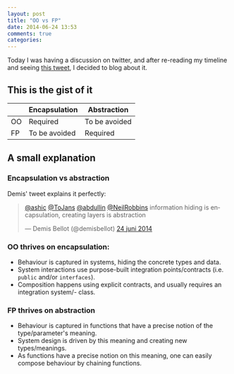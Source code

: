 ```yaml
---
layout: post
title: "OO vs FP"
date: 2014-06-24 13:53
comments: true
categories: 
---
```

Today I was having a discussion on twitter, and after re-reading my timeline and seeing [this tweet](https://twitter.com/demisbellot/status/481388035050070016), I decided to blog about it.

## This is the gist of it

<table>
 <thead>
  <tr>
  <th></th>
  <th>Encapsulation</th>
  <th>Abstraction</th>
 </thead>
 <tr>
  <td>OO</td>
  <td>Required</td>
  <td>To be avoided</td>
 </tr>
 <tr>
  <td>FP</td>
  <td>To be avoided</td>
  <td>Required</td>
 </tr>
</table>

## A small explanation

### Encapsulation vs abstraction

Demis' tweet explains it perfectly:

<blockquote class="twitter-tweet" data-conversation="none" lang="nl"><p><a href="https://twitter.com/ashic">@ashic</a> <a href="https://twitter.com/ToJans">@ToJans</a> <a href="https://twitter.com/abdullin">@abdullin</a> <a href="https://twitter.com/NeilRobbins">@NeilRobbins</a> information hiding is encapsulation, creating layers is abstraction</p>&mdash; Demis Bellot (@demisbellot) <a href="https://twitter.com/demisbellot/statuses/481388035050070016">24 juni 2014</a></blockquote>
<script async src="//platform.twitter.com/widgets.js" charset="utf-8"></script>

### OO thrives on encapsulation: 

 - Behaviour is captured in systems, hiding the concrete types and data.
 - System interactions use purpose-built integration points/contracts (i.e. `public` and/or `interfaces`). 
 - Composition happens using explicit contracts, and usually requires an integration system/- class.

### FP thrives on abstraction

 - Behaviour is captured in functions that have a precise notion of the type/parameter's meaning.
 - System design is driven by this meaning and creating new types/meanings. 
 - As functions have a precise notion on this meaning, one can easily compose behaviour by chaining functions.